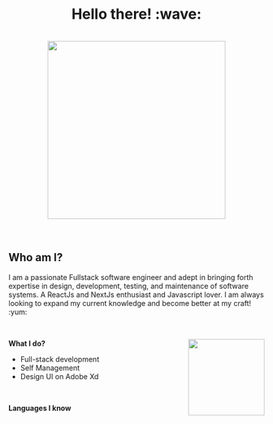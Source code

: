 <h1 align="center"> Hello there! :wave: </h1>

<br />

<div align="center"><img src="https://c.tenor.com/pKlYOKd-RQwAAAAd/keqing.gif" align="center" width="350px" /></div>

<br />
<br />

<h2> Who am I? </h2>
<p> I am a passionate Fullstack software engineer and adept in bringing forth expertise in design, development, testing, and maintenance of software systems. A ReactJs and NextJs enthusiast and Javascript lover. I am always looking to expand my current knowledge and become better at my craft! :yum: </p>

<br />

<span><b>What I do?</b></span>
<img src="https://64.media.tumblr.com/c45c221354d34a54bbcddf28689d0288/5385fca72d22796d-b7/s640x960/b6cb1832c250944a6a61759a2a26a5bcad9d6f2a.jpg" align="right" width="150px" />
<ul>
  <li> Full-stack development </li>
  <li> Self Management </li>
  <li> Design UI on Adobe Xd </li>
</ul>

<br />

<span><b>Languages I know</b></span>
<!--
**AetheryNA/AetheryNA** is a ✨ _special_ ✨ repository because its `README.md` (this file) appears on your GitHub profile.

Here are some ideas to get you started:

- 🔭 I’m currently working on ...
- 🌱 I’m currently learning ...
- 👯 I’m looking to collaborate on ...
- 🤔 I’m looking for help with ...
- 💬 Ask me about ...
- 📫 How to reach me: ...
- 😄 Pronouns: ...
- ⚡ Fun fact: ...
-->
